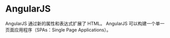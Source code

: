 # AngularJS
AngularJS 通过新的属性和表达式扩展了 HTML。  AngularJS 可以构建一个单一页面应用程序（SPAs：Single Page Applications）。
